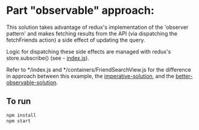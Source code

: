 # Part "observable" approach:
This solution takes advantage of redux's implementation of the 'observer pattern' and makes fetching results from the API (via dispatching the fetchFriends action) a side effect of updating the query.

Logic for dispatching these side effects are managed with redux's store.subscribe() (see - [index.js](index.js#L15)).

Refer to \*/index.js and \*/containers/FriendSearchView.js for the difference in approach between this example, the [imperative-solution](../imperative-solution), and the [better-observable-solution](../better-observable-solution).

## To run
```sh
npm install
npm start
```
